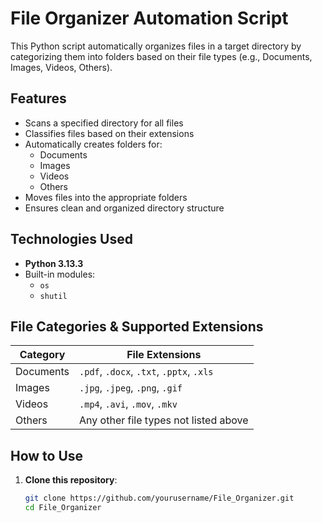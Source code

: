 # File Organizer Automation Script

This Python script automatically organizes files in a target directory by categorizing them into folders based on their file types (e.g., Documents, Images, Videos, Others).

## Features

- Scans a specified directory for all files
- Classifies files based on their extensions
- Automatically creates folders for:
  - Documents
  - Images
  - Videos
  - Others
- Moves files into the appropriate folders
- Ensures clean and organized directory structure

## Technologies Used

- **Python 3.13.3**
- Built-in modules:
  - `os`
  - `shutil`

## File Categories & Supported Extensions

| Category  | File Extensions                          |
|-----------|------------------------------------------|
| Documents | `.pdf`, `.docx`, `.txt`, `.pptx`, `.xls` |
| Images    | `.jpg`, `.jpeg`, `.png`, `.gif`          |
| Videos    | `.mp4`, `.avi`, `.mov`, `.mkv`           |
| Others    | Any other file types not listed above    |

##  How to Use

1. **Clone this repository**:
   ```bash
   git clone https://github.com/yourusername/File_Organizer.git
   cd File_Organizer
   
